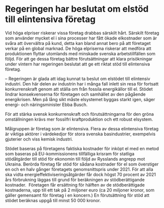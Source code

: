 # Regeringen har beslutat om elstöd till elintensiva företag

Vid höga elpriser riskerar vissa företag drabbas särskilt hårt. Särskilt företag som använder mycket el i sina processer har fått ökade elkostnader som är svåra att övervältra på kund, detta kan bland annat bero på att företaget verkar på en global marknad. De höga elpriserna riskerar att medföra att produktionen flyttar utomlands med minskade svenska arbetstillfällen som följd. För att ge dessa företag bättre förutsättningar att klara prisökningar under vintern har regeringen beslutat att ge ett riktat stöd till elintensiva företag.

– Regeringen är glada att idag kunnat ta beslut om elstödet till elintensiv industri. Den här delen av industrin har i många fall inlett sin resa för fortsatt konkurrenskraft genom att ställa om från fossila energikällor till el. Stödet lindrar konsekvenserna för företagen och samhället av den pågående energikrisen. Men på lång sikt måste elsystemet byggas starkt igen, säger energi- och näringsminister Ebba Busch.

För att stärka svensk konkurrenskraft och förutsättningarna för den gröna omställningen krävs mer fossilfri kraftproduktion och ett robust elsystem.

Målgruppen är företag som är elintensiva. Flera av dessa elintensiva företag är viktiga aktörer i värdekedjor för stora svenska basindustrier, exempelvis gjuterier och viss kemisk industri.

Stödet baseras på företagens faktiska kostnader för inköpt el med en metod som baseras på EU-kommissionens tillfälliga krisram för statliga stödåtgärder till stöd för ekonomin till följd av Rysslands angrepp mot Ukraina. Berörda företag får stöd för sådana kostnader för el som överstiger en och en halv gånger företagets genomsnittspris under 2021. För att alla ska vidta energieffektiviseringsåtgärder får dock högst 70 procent av 2021 års förbrukning läggas till grund för beräkningen av stödberättigande kostnader.  Företagen får ersättning för hälften av de stödberättigade kostnaderna, upp till ett tak på 2 miljoner euro (ca 20 miljoner kronor, som gäller gemensamt för företag i en koncern.) En förutsättning för stöd att stödet beräknas uppgå till minst 50 000 kronor.

